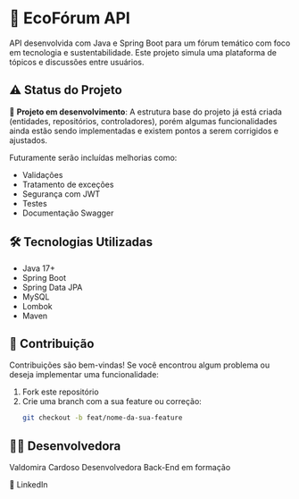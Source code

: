# 🌱 EcoFórum API

API desenvolvida com Java e Spring Boot para um fórum temático com foco em tecnologia e sustentabilidade. Este projeto simula uma plataforma de tópicos e discussões entre usuários.

## ⚠️ Status do Projeto

🚧 **Projeto em desenvolvimento**: A estrutura base do projeto já está criada (entidades, repositórios, controladores), porém algumas funcionalidades ainda estão sendo implementadas e existem pontos a serem corrigidos e ajustados.

Futuramente serão incluídas melhorias como:
- Validações
- Tratamento de exceções
- Segurança com JWT
- Testes
- Documentação Swagger

## 🛠️ Tecnologias Utilizadas

- Java 17+
- Spring Boot
- Spring Data JPA
- MySQL
- Lombok
- Maven

## 🤝 Contribuição

Contribuições são bem-vindas! Se você encontrou algum problema ou deseja implementar uma funcionalidade:

1. Fork este repositório
2. Crie uma branch com a sua feature ou correção:
   ```bash
   git checkout -b feat/nome-da-sua-feature

## 👩‍💻 Desenvolvedora

Valdomira Cardoso
Desenvolvedora Back-End em formação

🔗 LinkedIn

